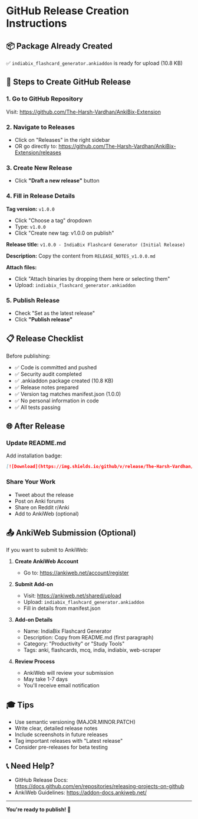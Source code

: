 # GitHub Release Creation Instructions

## 📦 Package Already Created

✅ `indiabix_flashcard_generator.ankiaddon` is ready for upload (10.8 KB)

## 🚀 Steps to Create GitHub Release

### 1. Go to GitHub Repository
Visit: https://github.com/The-Harsh-Vardhan/AnkiBix-Extension

### 2. Navigate to Releases
- Click on "Releases" in the right sidebar
- OR go directly to: https://github.com/The-Harsh-Vardhan/AnkiBix-Extension/releases

### 3. Create New Release
- Click **"Draft a new release"** button

### 4. Fill in Release Details

**Tag version:** `v1.0.0`
- Click "Choose a tag" dropdown
- Type: `v1.0.0`
- Click "Create new tag: v1.0.0 on publish"

**Release title:** `v1.0.0 - IndiaBix Flashcard Generator (Initial Release)`

**Description:** Copy the content from `RELEASE_NOTES_v1.0.0.md`

**Attach files:**
- Click "Attach binaries by dropping them here or selecting them"
- Upload: `indiabix_flashcard_generator.ankiaddon`

### 5. Publish Release
- Check "Set as the latest release"
- Click **"Publish release"**

## 📋 Release Checklist

Before publishing:
- ✅ Code is committed and pushed
- ✅ Security audit completed
- ✅ .ankiaddon package created (10.8 KB)
- ✅ Release notes prepared
- ✅ Version tag matches manifest.json (1.0.0)
- ✅ No personal information in code
- ✅ All tests passing

## 🌐 After Release

### Update README.md
Add installation badge:
```markdown
[![Download](https://img.shields.io/github/v/release/The-Harsh-Vardhan/AnkiBix-Extension)](https://github.com/The-Harsh-Vardhan/AnkiBix-Extension/releases/latest)
```

### Share Your Work
- Tweet about the release
- Post on Anki forums
- Share on Reddit r/Anki
- Add to AnkiWeb (optional)

## 📤 AnkiWeb Submission (Optional)

If you want to submit to AnkiWeb:

1. **Create AnkiWeb Account**
   - Go to: https://ankiweb.net/account/register

2. **Submit Add-on**
   - Visit: https://ankiweb.net/shared/upload
   - Upload: `indiabix_flashcard_generator.ankiaddon`
   - Fill in details from manifest.json

3. **Add-on Details**
   - Name: IndiaBix Flashcard Generator
   - Description: Copy from README.md (first paragraph)
   - Category: "Productivity" or "Study Tools"
   - Tags: anki, flashcards, mcq, india, indiabix, web-scraper

4. **Review Process**
   - AnkiWeb will review your submission
   - May take 1-7 days
   - You'll receive email notification

## 🎓 Tips

- Use semantic versioning (MAJOR.MINOR.PATCH)
- Write clear, detailed release notes
- Include screenshots in future releases
- Tag important releases with "Latest release"
- Consider pre-releases for beta testing

## 📞 Need Help?

- GitHub Release Docs: https://docs.github.com/en/repositories/releasing-projects-on-github
- AnkiWeb Guidelines: https://addon-docs.ankiweb.net/

---

**You're ready to publish! 🎉**
